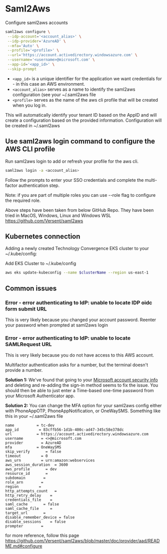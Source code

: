 # Saml2Aws

Configure saml2aws accounts

```bash
saml2aws configure \
 --idp-account='<account_alias>' \
 --idp-provider='AzureAD' \
 --mfa='Auto' \
 --profile='<profile>' \
 --url='https://account.activedirectory.windowsazure.com' \
 --username='<username>@microsoft.com' \
 --app-id='<app_id>' \
 --skip-prompt
```

- `<app_id>` is a unique identifier for the application we want credentials
  for - in this case an AWS environment.
- `<account_alias>` serves as a name to identify the saml2aws configuration (see
  your ~/.saml2aws file
- `<profile>` serves as the name of the aws cli profile that will be created
  when you log in.

This will automatically identify your tenant ID based on the AppID and will
create a configuration based on the provided information. Configuration will be
created in ~/.saml2aws

## Use saml2aws login command to configure the AWS CLI profile

Run saml2aws login to add or refresh your profile for the aws cli.

```bash
saml2aws login -a <account_alias>
```

Follow the prompts to enter your SSO credentials and complete the multi-factor
authentication step.

Note: if you are part of multiple roles you can use --role flag to configure the
required role.

Above steps have been taken from below GitHub Repo. They have been tried in
MacOS, Windows, Linux and Windows WSL <https://github.com/Versent/saml2aws>

## Kubernetes connection

Adding a newly created Technology Convergence EKS cluster to your
~/.kube/config:

Add EKS Cluster to ~/.kube/config

```bash
aws eks update-kubeconfig --name $clusterName --region us-east-1
```

## Common issues

### Error - error authenticating to IdP: unable to locate IDP oidc form submit URL

This is very likely because you changed your account password. Reenter your
password when prompted at saml2aws login

### Error - error authenticating to IdP: unable to locate SAMLRequest URL

This is very likely because you do not have access to this AWS account.

Multifactor authentication asks for a number, but the terminal doesn't provide a
number.

**Solution 1:** We've found that going to your
[Microsoft account security info](https://mysignins.microsoft.com/security-info)
and deleting and re-adding the sign-in method seems to fix the issue. You should
then be able to just enter a Time-based one-time password from your Microsoft
Authenticator app.

**Solution 2:** You can change the MFA option for your saml2aws config either
with PhoneAppOTP, PhoneAppNotification, or OneWaySMS. Something like this in
your ~/.saml2aws file

```text
name          = tc-dev
app_id         = 83cffb56-1d1b-400c-ad47-345c58e378dc
url           = https://account.activedirectory.windowsazure.com
username        = <>@microsoft.com
provider        = AzureAD
mfa           = OneWaySMS
skip_verify       = false
timeout         = 0
aws_urn         = urn:amazon:webservices
aws_session_duration  = 3600
aws_profile       = dev
resource_id       =
subdomain        =
role_arn        =
region         =
http_attempts_count   =
http_retry_delay    =
credentials_file    =
saml_cache       = false
saml_cache_file     =
target_url       =
disable_remember_device = false
disable_sessions    = false
prompter        =
```

for more reference, follow this page
<https://github.com/Versent/saml2aws/blob/master/doc/provider/aad/README.md#configure>
